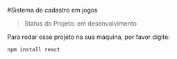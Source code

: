 #Sistema de cadastro em jogos

>Status do Projeto: em desenvolvimento

Para rodar esse projeto na sua maquina, por favor digite:

```
npm install react
```
